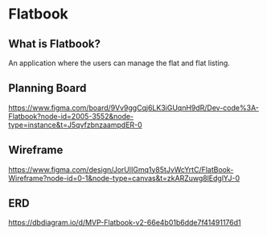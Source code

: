# Flatbook

## What is Flatbook?
An application where the users can manage the flat and flat listing.

## Planning Board
https://www.figma.com/board/9Vv9ggCqj6LK3iGUqnH9dR/Dev-code%3A-Flatbook?node-id=2005-3552&node-type=instance&t=J5qvfzbnzaampdER-0

## Wireframe
https://www.figma.com/design/JorUlIGmq1y85tJvWcYrtC/FlatBook-Wireframe?node-id=0-1&node-type=canvas&t=zkARZuwg8lEdglYJ-0

## ERD
https://dbdiagram.io/d/MVP-Flatbook-v2-66e4b01b6dde7f41491176d1

<!-- Small change for PR  -->